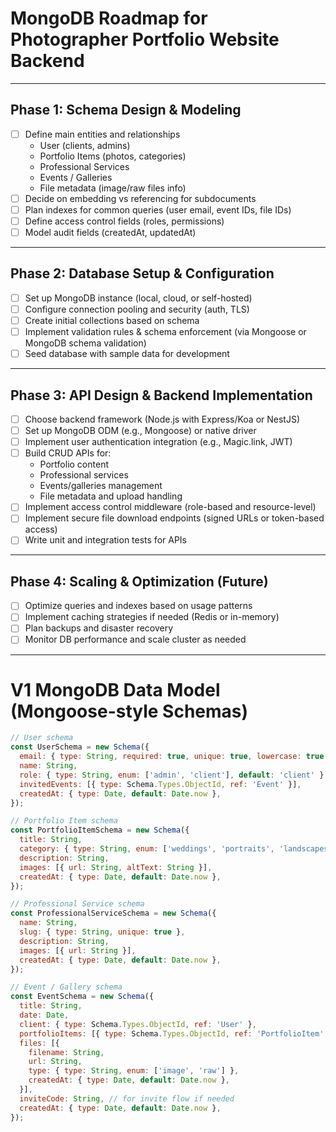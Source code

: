 # MongoDB Roadmap for Photographer Portfolio Website Backend

---

## Phase 1: Schema Design & Modeling

- [ ] Define main entities and relationships  
  - User (clients, admins)  
  - Portfolio Items (photos, categories)  
  - Professional Services  
  - Events / Galleries  
  - File metadata (image/raw files info)  
- [ ] Decide on embedding vs referencing for subdocuments  
- [ ] Plan indexes for common queries (user email, event IDs, file IDs)  
- [ ] Define access control fields (roles, permissions)  
- [ ] Model audit fields (createdAt, updatedAt)

---

## Phase 2: Database Setup & Configuration

- [ ] Set up MongoDB instance (local, cloud, or self-hosted)  
- [ ] Configure connection pooling and security (auth, TLS)  
- [ ] Create initial collections based on schema  
- [ ] Implement validation rules & schema enforcement (via Mongoose or MongoDB schema validation)  
- [ ] Seed database with sample data for development

---

## Phase 3: API Design & Backend Implementation

- [ ] Choose backend framework (Node.js with Express/Koa or NestJS)  
- [ ] Set up MongoDB ODM (e.g., Mongoose) or native driver  
- [ ] Implement user authentication integration (e.g., Magic.link, JWT)  
- [ ] Build CRUD APIs for:  
  - Portfolio content  
  - Professional services  
  - Events/galleries management  
  - File metadata and upload handling  
- [ ] Implement access control middleware (role-based and resource-level)  
- [ ] Implement secure file download endpoints (signed URLs or token-based access)  
- [ ] Write unit and integration tests for APIs

---

## Phase 4: Scaling & Optimization (Future)

- [ ] Optimize queries and indexes based on usage patterns  
- [ ] Implement caching strategies if needed (Redis or in-memory)  
- [ ] Plan backups and disaster recovery  
- [ ] Monitor DB performance and scale cluster as needed

---

# V1 MongoDB Data Model (Mongoose-style Schemas)

```js
// User schema
const UserSchema = new Schema({
  email: { type: String, required: true, unique: true, lowercase: true },
  name: String,
  role: { type: String, enum: ['admin', 'client'], default: 'client' },
  invitedEvents: [{ type: Schema.Types.ObjectId, ref: 'Event' }],
  createdAt: { type: Date, default: Date.now },
});

// Portfolio Item schema
const PortfolioItemSchema = new Schema({
  title: String,
  category: { type: String, enum: ['weddings', 'portraits', 'landscapes', 'private-events'] },
  description: String,
  images: [{ url: String, altText: String }],
  createdAt: { type: Date, default: Date.now },
});

// Professional Service schema
const ProfessionalServiceSchema = new Schema({
  name: String,
  slug: { type: String, unique: true },
  description: String,
  images: [{ url: String }],
  createdAt: { type: Date, default: Date.now },
});

// Event / Gallery schema
const EventSchema = new Schema({
  title: String,
  date: Date,
  client: { type: Schema.Types.ObjectId, ref: 'User' },
  portfolioItems: [{ type: Schema.Types.ObjectId, ref: 'PortfolioItem' }],
  files: [{ 
    filename: String, 
    url: String, 
    type: { type: String, enum: ['image', 'raw'] },
    createdAt: { type: Date, default: Date.now },
  }],
  inviteCode: String, // for invite flow if needed
  createdAt: { type: Date, default: Date.now },
});
